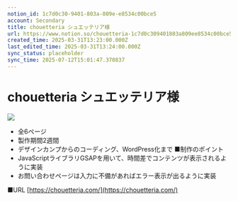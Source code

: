 ```yaml
---
notion_id: 1c7d0c30-9401-803a-809e-e8534c00bce5
account: Secondary
title: chouetteria シュエッテリア様
url: https://www.notion.so/chouetteria-1c7d0c309401803a809ee8534c00bce5
created_time: 2025-03-31T13:23:00.000Z
last_edited_time: 2025-03-31T13:24:00.000Z
sync_status: placeholder
sync_time: 2025-07-12T15:01:47.370837
---
```

# chouetteria シュエッテリア様

![](https://prod-files-secure.s3.us-west-2.amazonaws.com/d58fe38c-a9d4-4466-aed9-85604b7b2c6d/fbc9f13b-883a-46d5-bad4-61fa245faf95/%E3%82%B9%E3%82%AF%E3%83%AA%E3%83%BC%E3%83%B3%E3%82%B7%E3%83%A7%E3%83%83%E3%83%88_2024-06-22_8.29.42.jpg?X-Amz-Algorithm=AWS4-HMAC-SHA256&X-Amz-Content-Sha256=UNSIGNED-PAYLOAD&X-Amz-Credential=ASIAZI2LB4667FAOC6X5%2F20250719%2Fus-west-2%2Fs3%2Faws4_request&X-Amz-Date=20250719T061234Z&X-Amz-Expires=3600&X-Amz-Security-Token=IQoJb3JpZ2luX2VjEIX%2F%2F%2F%2F%2F%2F%2F%2F%2F%2FwEaCXVzLXdlc3QtMiJHMEUCIQD9H4dyFDcOLq97IkmWYORPzftVWtCSQIa3n4pxxBdt9gIgd0F783QRCqdaYqz4rlVq2da5u0RYzv73BwifU0JaqGcqiAQInv%2F%2F%2F%2F%2F%2F%2F%2F%2F%2FARAAGgw2Mzc0MjMxODM4MDUiDKqNDsPsQg463PtjayrcA4TeXKnHsMYlARcxjRK6z0EzVuu1Ge2MH8PY7qYhdFJCGOHLZ%2F2X1uMafmBu3aVm%2F2ieNZ04d9Z4728meMvuC7Y6S4PT%2FNcF2dwGns9sbwMWsx1i8E%2FrBRxy1sk8BBr%2BYUf%2BJNah9%2FJxvQmuTYyNpamblJ6eP2tstURJqj8xp1DjA0VTi2XigmCfjqe7FNrRfAet6KsRfZtOpZ36O85CRkyjZluW4hTGaeoSY5NuLWznmPlxjMm5Bb%2BFfyJexAC41gkNmYYDqoxIIZXv4dlfg3BtqHPdM0OaTeDado07bLE9BHMPQ7EJBpgux%2BPbZ8kLAJJEoVgtMi5yaG63Q3wmGPvRohLQoeOk2QlNG7V3Gvhw9%2BIlXfKHFvOMZZkuSeYSlPIV5JzGRy9Ekfe0U2jWA3m4TXrtDGB3bSBTSFlZmb8zhw%2BfsVfALUtgjE9iNQT8xg1e2FYaaW5QmY5PuMQsLwNDMQNrcLUm66ySQKn34NTniIdRi6qyjH5zemJCn4agIgk%2BdbR53RzDNmVUJHBYQqrF59hxVrAzzOXMHJpLuBl6uKrPhwtsTz8D7%2BUW1uqMw9wxyaaHZ0JZVS6i98n8AnRVEaqJZ%2F1eBHM8T06yAN5iZW0KraNrliANLvA8MLLF7MMGOqUB%2FQrEQQsoEsybQejoYEEVMK%2BYpSXCyRjonAVp4Q5NJqoD%2BhDolKZ0Y3hCC%2BWPoty2MnSpFGrM5%2B9BR%2BYS2Poj7XvxWjhFNajyknt2QgKPnf7IF4FakRFjmSZHvZRKc9UvT%2BJkcnOY6uo9kinewCuC4rwsjN3LXvFtXANbOpJPvuvZjlxHb6AJoOam5b69xg4pyZeE%2F0MsjfVTQjrDYFX94W0XgQNM&X-Amz-Signature=2c0eed02fab29aa709018549a3d8f3dd2d3d7dc6383896713aa2cafff36cc489&X-Amz-SignedHeaders=host&x-amz-checksum-mode=ENABLED&x-id=GetObject)
- 全6ページ
- 製作期間2週間
- デザインカンプからのコーディング、WordPress化まで
■制作のポイント
- JavaScriptライブラリGSAPを用いて、時間差でコンテンツが表示されるように実装
- お問い合わせページは入力に不備があればエラー表示が出るように実装

■URL
[https://chouetteria.com/](https://chouetteria.com/)